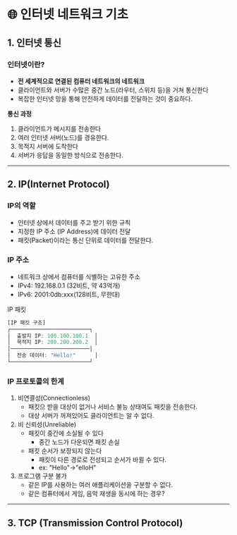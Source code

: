 # 🌐 인터넷 네트워크 기초

## 1. 인터넷 통신

### 인터넷이란?

- **전 세계적으로 연결된 컴퓨터 네트워크의 네트워크**
- 클라이언트와 서버가 수많은 중간 노드(라우터, 스위치 등)을 거쳐 통신한다
- 복잡한 인터넷 망을 통해 안전하게 데이터를 전달하는 것이 중요하다.

**통신 과정**

1. 클라이언트가 메시지를 전송한다
2. 여러 인터넷 서버(노드)를 경유한다.
3. 목적지 서버에 도착한다
4. 서버가 응답을 동일한 방식으로 전송한다.

---

## 2. IP(Internet Protocol)

### IP의 역할

- 인터넷 상에서 데이터를 주고 받기 위한 규칙
- 지정한 IP 주소 (IP Address)에 데이터 전달
- 패킷(Packet)이라는 통신 단위로 데이터를 전달한다.

### IP 주소

- 네트워크 상에서 컴퓨터를 식별하는 고유한 주소
- IPv4: 192.168.0.1 (32비트, 약 43억개)
- IPv6: 2001:0db:xxx(128비트, 무한대)

IP 패킷

```js
[IP 패킷 구조]
┌─────────────────────────┐
│  출발지 IP: 100.100.100.1  │
│  목적지 IP: 200.200.200.2  │
│─────────────────────────│
│  전송 데이터: "Hello!"      │
└─────────────────────────┘
```

### IP 프로토콜의 한계

1. 비연결성(Connectionless)
   - 패킷으 받을 대상이 없거나 서비스 불능 상태여도 패킷을 전송한다.
   - 대상 서버가 꺼져있어도 클라이언트는 알 수 없다.
2. 비 신뢰성(Unreliable)
   - 패킷이 중간에 소실될 수 있다
     - 중간 노드가 다운되면 패킷 손실
   - 패킷 순서가 보장되지 않는다
     - 패킷이 다른 경로로 전성되고 순서가 바뀔 수 있다.
     - ex: "Hello"->"elloH"
3. 프로그램 구분 불가
   - 같은 IP를 사용하는 여러 애플리케이션을 구분할 수 없다.
   - 같은 컴퓨터에서 게임, 음악 재생을 동시에 하는 경우?

---

## 3. TCP (Transmission Control Protocol)
